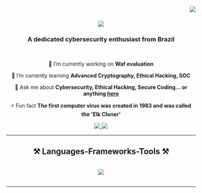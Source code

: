 <img align="right" src="https://visitor-badge.laobi.icu/badge?page_id=ByteBandit0101.ByteBandit0101" />

<h1 align="center">
    <img src="https://readme-typing-svg.herokuapp.com/?font=Righteous&size=35&center=true&vCenter=true&width=500&height=70&duration=4000&lines=Hello+There!+👋;+I'm+ByteBandit0101!;" />
</h1>

<h3 align="center">A dedicated cybersecurity enthusiast from Brazil </h3>

<br/>

<div align="center">
 
 🔭 I’m currently working on **Waf evaluation**
 
 🌱 I’m currently learning **Advanced Cryptography, Ethical Hacking, SOC**

💬 Ask me about **Cybersecurity, Ethical Hacking, Secure Coding... or anything [here](https://github.com/ByteBandit0101/ByteBandit0101/issues)**

⚡ Fun fact **The first computer virus was created in 1983 and was called the 'Elk Cloner'**

 </div>
 
<div align="center"> 
  <a href="lucasinfosec.redteam@gmail.com">
    <img src="https://img.shields.io/badge/Gmail-D14836?style=for-the-badge&logo=gmail&logoColor=white" />
  </a>
  <a href="https://www.linkedin.com/in/lucazeved/" target="_blank">
    <img src="https://img.shields.io/badge/LinkedIn-0077B5?style=for-the-badge&logo=linkedin&logoColor=white" target="_blank" />
  </a>
</div>

 <hr/>
 
<h2 align="center">⚒️ Languages-Frameworks-Tools ⚒️</h2>
<br/>
<div align="center">
    <img src="https://skillicons.dev/icons?i=linux,python,java,javascript,git,github,vscode,docker,aws,nginx" />
</div>

<br/>
<hr/>
